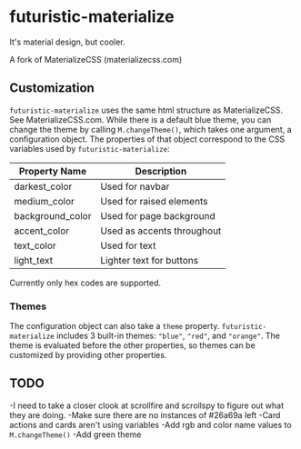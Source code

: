 # futuristic-materialize
It's material design, but cooler.

A fork of MaterializeCSS (materializecss.com)

## Customization

`futuristic-materialize` uses the same html structure as MaterializeCSS. See MaterializeCSS.com.
While there is a default blue theme, you can change the theme by calling `M.changeTheme()`, which takes one argument, a configuration object. The properties of that object correspond to the CSS variables used by `futuristic-materialize`:

|Property Name   |Description                           |
|----------------|--------------------------------------|
|darkest_color   |Used for navbar                       |
|medium_color    |Used for raised elements              |
|background_color|Used for page background              |
|accent_color    |Used as accents throughout            |
|text_color      |Used for text                         |
|light_text      |Lighter text for buttons              |

Currently only hex codes are supported.

### Themes
The configuration object can also take a `theme` property. `futuristic-materialize` includes 3 built-in themes: `"blue"`, `"red"`, and `"orange"`. The theme is evaluated before the other properties, so themes can be customized by providing other properties.

## TODO
-I need to take a closer clook at scrollfire and scrollspy to figure out what they are doing.
-Make sure there are no instances of #26a69a left
-Card actions and cards aren't using variables
-Add rgb and color name values to `M.changeTheme()`
-Add green theme